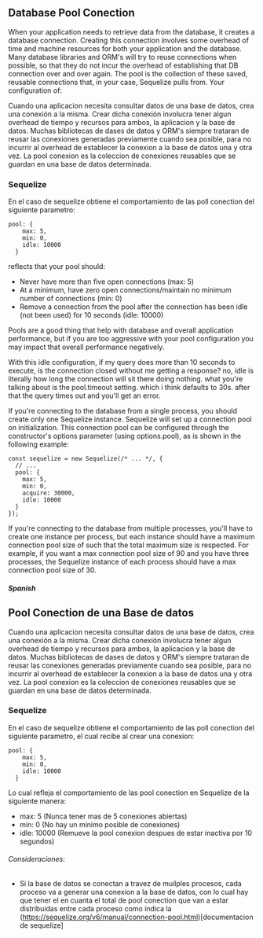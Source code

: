 ## Database Pool Conection

When your application needs to retrieve data from the database, it creates a database connection. Creating this connection involves some overhead of time and machine resources for both your application and the database. Many database libraries and ORM's will try to reuse connections when possible, so that they do not incur the overhead of establishing that DB connection over and over again. The pool is the collection of these saved, reusable connections that, in your case, Sequelize pulls from. Your configuration of:

Cuando una aplicacion necesita consultar datos de una base de datos, crea una conexión a la misma. Crear dicha conexión involucra tener algun overhead de tiempo y recursos para ambos, la aplicacion y la base de datos. Muchas bibliotecas de dases de datos y ORM's siempre trataran de reusar las conexiones generadas previamente cuando sea posible, para no incurrir al overhead de establecer la conexion a la base de datos una y otra vez. La pool conexion es la coleccion de conexiones reusables que se guardan en una base de datos determinada.

### Sequelize
En el caso de sequelize obtiene el comportamiento de las poll conection del siguiente parametro:

```
pool: {
    max: 5,
    min: 0,
    idle: 10000
  }
```
reflects that your pool should:
- Never have more than five open connections (max: 5)
- At a minimum, have zero open connections/maintain no minimum number of connections (min: 0)
- Remove a connection from the pool after the connection has been idle (not been used) for 10 seconds (idle: 10000)

Pools are a good thing that help with database and overall application performance, but if you are too aggressive with your pool configuration you may impact that overall performance negatively.

With this idle configuration, if my query does more than 10 seconds to execute, is the connection closed without me getting a response?
no, idle is literally how long the connection will sit there doing nothing. what you're talking about is the pool.timeout setting. which i think defaults to 30s. after that the query times out and you'll get an error.

If you're connecting to the database from a single process, you should create only one Sequelize instance. Sequelize will set up a connection pool on initialization. This connection pool can be configured through the constructor's options parameter (using options.pool), as is shown in the following example:

```
const sequelize = new Sequelize(/* ... */, {
  // ...
  pool: {
    max: 5,
    min: 0,
    acquire: 30000,
    idle: 10000
  }
});
```
If you're connecting to the database from multiple processes, you'll have to create one instance per process, but each instance should have a maximum connection pool size of such that the total maximum size is respected. For example, if you want a max connection pool size of 90 and you have three processes, the Sequelize instance of each process should have a max connection pool size of 30.



##### Spanish

## Pool Conection de una Base de datos

Cuando una aplicacion necesita consultar datos de una base de datos, crea una conexión a la misma. Crear dicha conexión involucra tener algun overhead de tiempo y recursos para ambos, la aplicacion y la base de datos. Muchas bibliotecas de dases de datos y ORM's siempre trataran de reusar las conexiones generadas previamente cuando sea posible, para no incurrir al overhead de establecer la conexion a la base de datos una y otra vez. La pool conexion es la coleccion de conexiones reusables que se guardan en una base de datos determinada.

### Sequelize
En el caso de sequelize obtiene el comportamiento de las poll conection del siguiente parametro, el cual recibe al crear una conexion:

```
pool: {
    max: 5,
    min: 0,
    idle: 10000
  }
```

Lo cual refleja el comportamiento de las pool conection en Sequelize de la siguiente manera:
- max: 5 (Nunca tener mas de 5 conexiones abiertas)
- min: 0 (No hay un minimo posible de conexiones)
- idle: 10000 (Remueve la pool conexion despues de estar inactiva por 10 segundos)

###### Consideraciones:
- Si la base de datos se conectan a travez de muilples procesos, cada proceso va a generar una conexion a la base de datos, con lo cual hay que tener el en cuanta el total de pool conection que van a estar distribuidas entre cada proceso como indica la (https://sequelize.org/v6/manual/connection-pool.html)[documentacion de sequelize]